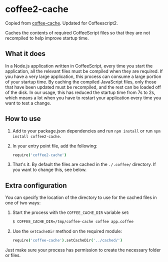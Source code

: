 # coffee2-cache
Copied from [coffee-cache](https://github.com/trello/node-coffee-cache/). Updated for Coffeescript2.

Caches the contents of required CoffeeScript files so that they are not
recompiled to help improve startup time.

## What it does

In a Node.js application written in CoffeeScript, every time you start the
application, all the relevant files must be compiled when they are required. If
you have a very large application, this process can consume a large portion of
your startup time. By caching the compiled JavaScript files, only those that
have been updated must be recompiled, and the rest can be loaded off of the
disk. In our usage, this has reduced the startup time from 7s to 2s, which means
a lot when you have to restart your application every time you want to test a
change.

## How to use

1. Add to your package.json dependencies and run `npm install` or run `npm install coffee2-cache`.

2.  In your entry point file, add the following:

    ```coffee
    require('coffee2-cache')
    ```

3. That's it. By default the files are cached in the `./.coffee/` directory. If
   you want to change this, see below.

## Extra configuration

You can specify the location of the directory to use for the cached files in one
of two ways:

1. Start the process with the `COFFEE_CACHE_DIR` variable set:

    ```sh
    $ COFFEE_CACHE_DIR=/tmp/coffee-cache coffee app.coffee
    ```

2. Use the `setCacheDir` method on the required module:

    ```coffee
    require('coffee-cache').setCacheDir('../cached/')
    ```

Just make sure your process has permission to create the necessary folder or
files.